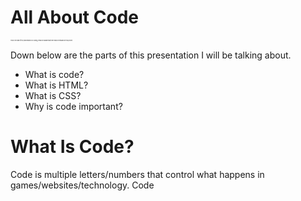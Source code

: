 # All About Code
<!DOCTYPE html>
<body>
<p style="font-size: 2px"> This is the start of my presentation on Coding, Please be aware that there may be mitsakes in this project.</p>
<p> Down below are the parts of this presentation I will be talking about. </p>
<ul>
<li> What is code?
<li> What is HTML?
<li> What is CSS?
<li> Why is code important?
</ul>
<!--dON'T FORGET TO COMMENT STUFF PLEASE -->
<h1> What Is Code? </h1>
<p> Code is multiple letters/numbers that control what happens in games/websites/technology. Code




